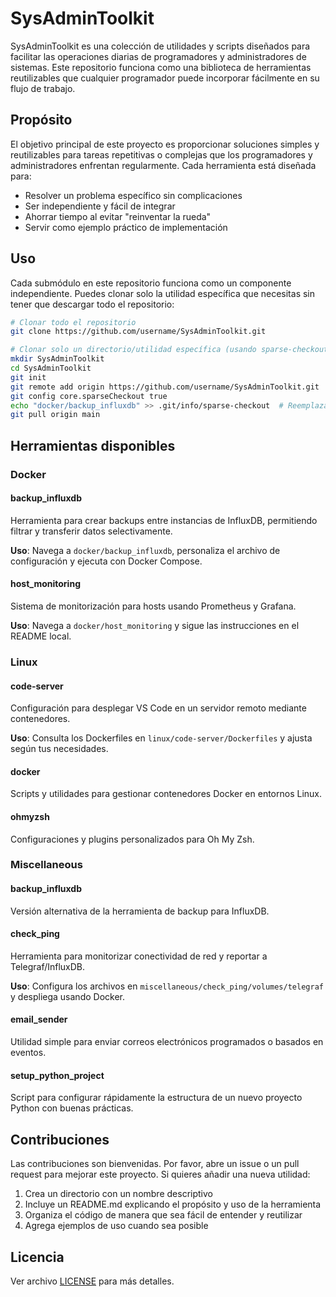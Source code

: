 # SysAdminToolkit

SysAdminToolkit es una colección de utilidades y scripts diseñados para facilitar las operaciones diarias de programadores y administradores de sistemas. Este repositorio funciona como una biblioteca de herramientas reutilizables que cualquier programador puede incorporar fácilmente en su flujo de trabajo.

## Propósito

El objetivo principal de este proyecto es proporcionar soluciones simples y reutilizables para tareas repetitivas o complejas que los programadores y administradores enfrentan regularmente. Cada herramienta está diseñada para:

- Resolver un problema específico sin complicaciones
- Ser independiente y fácil de integrar
- Ahorrar tiempo al evitar "reinventar la rueda"
- Servir como ejemplo práctico de implementación

## Uso

Cada submódulo en este repositorio funciona como un componente independiente. Puedes clonar solo la utilidad específica que necesitas sin tener que descargar todo el repositorio:

```bash
# Clonar todo el repositorio
git clone https://github.com/username/SysAdminToolkit.git

# Clonar solo un directorio/utilidad específica (usando sparse-checkout)
mkdir SysAdminToolkit
cd SysAdminToolkit
git init
git remote add origin https://github.com/username/SysAdminToolkit.git
git config core.sparseCheckout true
echo "docker/backup_influxdb" >> .git/info/sparse-checkout  # Reemplazar con la ruta deseada
git pull origin main
```

## Herramientas disponibles

### Docker

#### backup_influxdb
Herramienta para crear backups entre instancias de InfluxDB, permitiendo filtrar y transferir datos selectivamente.

**Uso**: Navega a `docker/backup_influxdb`, personaliza el archivo de configuración y ejecuta con Docker Compose.

#### host_monitoring
Sistema de monitorización para hosts usando Prometheus y Grafana.

**Uso**: Navega a `docker/host_monitoring` y sigue las instrucciones en el README local.

### Linux

#### code-server
Configuración para desplegar VS Code en un servidor remoto mediante contenedores.

**Uso**: Consulta los Dockerfiles en `linux/code-server/Dockerfiles` y ajusta según tus necesidades.

#### docker
Scripts y utilidades para gestionar contenedores Docker en entornos Linux.

#### ohmyzsh
Configuraciones y plugins personalizados para Oh My Zsh.

### Miscellaneous

#### backup_influxdb
Versión alternativa de la herramienta de backup para InfluxDB.

#### check_ping
Herramienta para monitorizar conectividad de red y reportar a Telegraf/InfluxDB.

**Uso**: Configura los archivos en `miscellaneous/check_ping/volumes/telegraf` y despliega usando Docker.

#### email_sender
Utilidad simple para enviar correos electrónicos programados o basados en eventos.

#### setup_python_project
Script para configurar rápidamente la estructura de un nuevo proyecto Python con buenas prácticas.



## Contribuciones

Las contribuciones son bienvenidas. Por favor, abre un issue o un pull request para mejorar este proyecto. Si quieres añadir una nueva utilidad:

1. Crea un directorio con un nombre descriptivo
2. Incluye un README.md explicando el propósito y uso de la herramienta
3. Organiza el código de manera que sea fácil de entender y reutilizar
4. Agrega ejemplos de uso cuando sea posible

## Licencia

Ver archivo [LICENSE](LICENSE) para más detalles.
